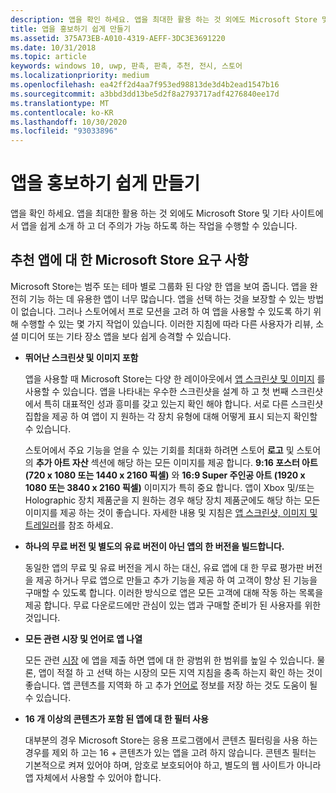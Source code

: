 ```yaml
---
description: 앱을 확인 하세요. 앱을 최대한 활용 하는 것 외에도 Microsoft Store 및 기타 사이트에서 앱을 쉽게 소개 하 고 더 주의가 가능 하도록 하는 작업을 수행할 수 있습니다.
title: 앱을 홍보하기 쉽게 만들기
ms.assetid: 375A73EB-A010-4319-AEFF-3DC3E3691220
ms.date: 10/31/2018
ms.topic: article
keywords: windows 10, uwp, 판촉, 판촉, 추천, 전시, 스토어
ms.localizationpriority: medium
ms.openlocfilehash: ea42ff2d4aa7f953ed98813de3d4b2ead1547b16
ms.sourcegitcommit: a3bbd3dd13be5d2f8a2793717adf4276840ee17d
ms.translationtype: MT
ms.contentlocale: ko-KR
ms.lasthandoff: 10/30/2020
ms.locfileid: "93033896"
---
```

# <a name="make-your-app-easier-to-promote"></a>앱을 홍보하기 쉽게 만들기


앱을 확인 하세요. 앱을 최대한 활용 하는 것 외에도 Microsoft Store 및 기타 사이트에서 앱을 쉽게 소개 하 고 더 주의가 가능 하도록 하는 작업을 수행할 수 있습니다.


## <a name="microsoft-store-requirements-for-featured-apps"></a>추천 앱에 대 한 Microsoft Store 요구 사항

Microsoft Store는 범주 또는 테마 별로 그룹화 된 다양 한 앱을 보여 줍니다. 앱을 완전히 기능 하는 데 유용한 앱이 너무 많습니다. 앱을 선택 하는 것을 보장할 수 있는 방법이 없습니다. 그러나 스토어에서 프로 모션을 고려 하 여 앱을 사용할 수 있도록 하기 위해 수행할 수 있는 몇 가지 작업이 있습니다. 이러한 지침에 따라 다른 사용자가 리뷰, 소셜 미디어 또는 기타 장소 앱을 보다 쉽게 승격할 수 있습니다.

-   **뛰어난 스크린샷 및 이미지 포함**

    앱을 사용할 때 Microsoft Store는 다양 한 레이아웃에서 [앱 스크린샷 및 이미지](app-screenshots-and-images.md) 를 사용할 수 있습니다. 앱을 나타내는 우수한 스크린샷을 설계 하 고 첫 번째 스크린샷에서 특히 대표적인 성과 흥미를 갖고 있는지 확인 해야 합니다. 서로 다른 스크린샷 집합을 제공 하 여 앱이 지 원하는 각 장치 유형에 대해 어떻게 표시 되는지 확인할 수 있습니다.

    스토어에서 주요 기능을 얻을 수 있는 기회를 최대화 하려면 스토어 **로고** 및 스토어의 **추가 아트 자산** 섹션에 해당 하는 모든 이미지를 제공 합니다. **9:16 포스터 아트 (720 x 1080 또는 1440 x 2160 픽셀)** 와 **16:9 Super 주인공 아트 (1920 x 1080 또는 3840 x 2160 픽셀)** 이미지가 특히 중요 합니다. 앱이 Xbox 및/또는 Holographic 장치 제품군을 지 원하는 경우 해당 장치 제품군에도 해당 하는 모든 이미지를 제공 하는 것이 좋습니다. 자세한 내용 및 지침은 [앱 스크린샷, 이미지 및 트레일러](app-screenshots-and-images.md)를 참조 하세요.

-   **하나의 무료 버전 및 별도의 유료 버전이 아닌 앱의 한 버전을 빌드합니다.**

    동일한 앱의 무료 및 유료 버전을 게시 하는 대신, 유료 앱에 대 한 무료 평가판 버전을 제공 하거나 무료 앱으로 만들고 추가 기능을 제공 하 여 고객이 향상 된 기능을 구매할 수 있도록 합니다. 이러한 방식으로 앱은 모든 고객에 대해 작동 하는 목록을 제공 합니다. 무료 다운로드에만 관심이 있는 앱과 구매할 준비가 된 사용자를 위한 것입니다.

-   **모든 관련 시장 및 언어로 앱 나열**

    모든 관련 [시장](./define-market-selection.md) 에 앱을 제출 하면 앱에 대 한 광범위 한 범위를 높일 수 있습니다. 물론, 앱이 적절 하 고 선택 하는 시장의 모든 지역 지침을 충족 하는지 확인 하는 것이 좋습니다. 앱 콘텐츠를 지역화 하 고 추가 [언어로](supported-languages.md) 정보를 저장 하는 것도 도움이 될 수 있습니다.

-   **16 개 이상의 콘텐츠가 포함 된 앱에 대 한 필터 사용**

    대부분의 경우 Microsoft Store는 응용 프로그램에서 콘텐츠 필터링을 사용 하는 경우를 제외 하 고는 16 + 콘텐츠가 있는 앱을 고려 하지 않습니다. 콘텐츠 필터는 기본적으로 켜져 있어야 하며, 암호로 보호되어야 하고, 별도의 웹 사이트가 아니라 앱 자체에서 사용할 수 있어야 합니다.



 
